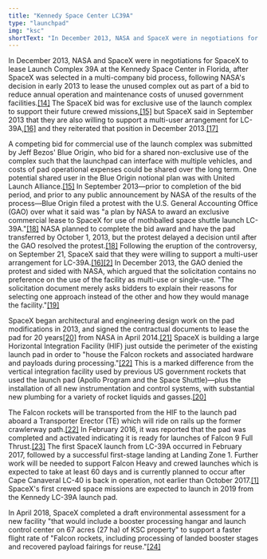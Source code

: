 ```yaml
---
title: "Kennedy Space Center LC39A"
type: "launchpad"
img: "ksc"
shortText: "In December 2013, NASA and SpaceX were in negotiations for SpaceX to lease Launch Complex 39A at the Kennedy Space Center in Florida, after SpaceX was selected in a multi-company bid process, following NASA's decision in early 2013 to..."
---
```


In December 2013, NASA and SpaceX were in negotiations for SpaceX to lease Launch Complex 39A at the Kennedy Space Center in Florida, after SpaceX was selected in a multi-company bid process, following NASA's decision in early 2013 to lease the unused complex out as part of a bid to reduce annual operation and maintenance costs of unused government facilities.[[14]](https://en.wikipedia.org/wiki/SpaceX_launch_facilities#cite_note-pdo20131213-14) The SpaceX bid was for exclusive use of the launch complex to support their future crewed missions,[[15]](https://en.wikipedia.org/wiki/SpaceX_launch_facilities#cite_note-os20130818-15) but SpaceX said in September 2013 that they are also willing to support a multi-user arrangement for LC-39A,[[16]](https://en.wikipedia.org/wiki/SpaceX_launch_facilities#cite_note-sp20130921-16) and they reiterated that position in December 2013.[[17]](https://en.wikipedia.org/wiki/SpaceX_launch_facilities#cite_note-nbc20131213-17)

A competing bid for commercial use of the launch complex was submitted by Jeff Bezos' Blue Origin, who bid for a shared non-exclusive use of the complex such that the launchpad can interface with multiple vehicles, and costs of pad operational expenses could be shared over the long term. One potential shared user in the Blue Origin notional plan was with United Launch Alliance.[[15]](https://en.wikipedia.org/wiki/SpaceX_launch_facilities#cite_note-os20130818-15) In September 2013—prior to completion of the bid period, and prior to any public announcement by NASA of the results of the process—Blue Origin filed a protest with the U.S. General Accounting Office (GAO) over what it said was "a plan by NASA to award an exclusive commercial lease to SpaceX for use of mothballed space shuttle launch LC-39A."[[18]](https://en.wikipedia.org/wiki/SpaceX_launch_facilities#cite_note-pa20130910-18) NASA planned to complete the bid award and have the pad transferred by October 1, 2013, but the protest delayed a decision until after the GAO resolved the protest.[[18]](https://en.wikipedia.org/wiki/SpaceX_launch_facilities#cite_note-pa20130910-18) Following the eruption of the controversy, on September 21, SpaceX said that they were willing to support a multi-user arrangement for LC-39A.[[16]](https://en.wikipedia.org/wiki/SpaceX_launch_facilities#cite_note-sp20130921-16)[[2]](https://en.wikipedia.org/wiki/SpaceX_launch_facilities#cite_note-sfn20131018-2) In December 2013, the GAO denied the protest and sided with NASA, which argued that the solicitation contains no preference on the use of the facility as multi-use or single-use. "The solicitation document merely asks bidders to explain their reasons for selecting one approach instead of the other and how they would manage the facility."[[19]](https://en.wikipedia.org/wiki/SpaceX_launch_facilities#cite_note-pa20131212-19)

SpaceX began architectural and engineering design work on the pad modifications in 2013, and signed the contractual documents to lease the pad for 20 years[[20]](https://en.wikipedia.org/wiki/SpaceX_launch_facilities#cite_note-ft20140415-20) from NASA in April 2014.[[21]](https://en.wikipedia.org/wiki/SpaceX_launch_facilities#cite_note-cs20140414-21) SpaceX is building a large Horizontal Integration Facility (HIF) just outside the perimeter of the existing launch pad in order to "house the Falcon rockets and associated hardware and payloads during processing."[[22]](https://en.wikipedia.org/wiki/SpaceX_launch_facilities#cite_note-nsf20141117-22) This is a marked difference from the vertical integration facility used by previous US government rockets that used the launch pad (Apollo Program and the Space Shuttle)—plus the installation of all new instrumentation and control systems, with substantial new plumbing for a variety of rocket liquids and gasses.[[20]](https://en.wikipedia.org/wiki/SpaceX_launch_facilities#cite_note-ft20140415-20)

The Falcon rockets will be transported from the HIF to the launch pad aboard a Transporter Erector (TE) which will ride on rails up the former crawlerway path.[[22]](https://en.wikipedia.org/wiki/SpaceX_launch_facilities#cite_note-nsf20141117-22) In February 2016, it was reported that the pad was completed and activated indicating it is ready for launches of Falcon 9 Full Thrust.[[23]](https://en.wikipedia.org/wiki/SpaceX_launch_facilities#cite_note-23) The first SpaceX launch from LC-39A occurred in February 2017, followed by a successful first-stage landing at Landing Zone 1. Further work will be needed to support Falcon Heavy and crewed launches which is expected to take at least 60 days and is currently planned to occur after Cape Canaveral LC-40 is back in operation, not earlier than October 2017.[[1]](https://en.wikipedia.org/wiki/SpaceX_launch_facilities#cite_note-sfn170913-1) SpaceX's first crewed space missions are expected to launch in 2019 from the Kennedy LC-39A launch pad.

In April 2018, SpaceX completed a draft environmental assessment for a new facility "that would include a booster processing hangar and launch control center on 67 acres (27 ha) of KSC property" to support a faster flight rate of "Falcon rockets, including processing of landed booster stages and recovered payload fairings for reuse."[[24]](https://en.wikipedia.org/wiki/SpaceX_launch_facilities#cite_note-24)
